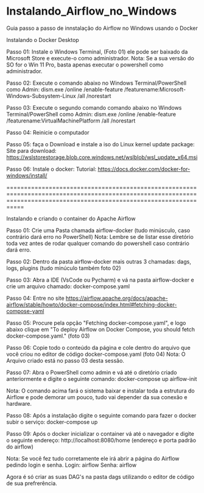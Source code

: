 # Instalando_Airflow_no_Windows
Guia passo a passo de innstalação do Airflow no Windows usando o Docker

Instalando o Docker Desktop

Passo 01: Instale o Windows Terminal, (Foto 01) ele pode ser baixado da Microsoft Store e execute-o como administrador.
Nota: Se a sua versão do SO for o Win 11 Pro, basta apenas executar o powershell como administrador.

Passo 02: Execute o comando abaixo no Windows Terminal/PowerShell como Admin: 
dism.exe /online /enable-feature /featurename:Microsoft-Windows-Subsystem-Linux /all /norestart

Passo 03: Execute o segundo comando comando abaixo no Windows Terminal/PowerShell como Admin:
dism.exe /online /enable-feature /featurename:VirtualMachinePlatform /all /norestart

Passo 04: Reinicie o computador

Passo 05: faça o Download e instale a iso do Linux kernel update package:
Site para download: https://wslstorestorage.blob.core.windows.net/wslblob/wsl_update_x64.msi

Passo 06: Instale o docker:
Tutorial: https://docs.docker.com/docker-for-windows/install/


=======================================================================================================================================================================


Instalando e criando o container do Apache Airflow

Passo 01: Crie uma Pasta chamada airflow-docker (tudo minúsculo, caso contrário dará erro no PowerShell)
Nota: Lembre se de listar esse diretório toda vez antes de rodar qualquer comando do powershell caso contrário dará erro.

Passo 02: Dentro da pasta airflow-docker mais outras 3 chamadas: dags, logs, plugins (tudo minúculo também foto 02)

Passo 03: Abra a IDE (VsCode ou Pycharm) e vá na pasta airflow-docker e crie um arquivo chamado: docker-compose.yaml

Passo 04: Entre no site 
https://airflow.apache.org/docs/apache-airflow/stable/howto/docker-compose/index.html#fetching-docker-compose-yaml 

Passo 05: Procure pela opção "Fetching docker-compose.yaml", e logo abaixo clique em "To deploy Airflow on Docker Compose, you should fetch docker-compose.yaml." 
(foto 03) 

Passo 06: Copie todo o conteúdo da página e cole dentro do arquivo que você criou no editor de código docker-compose.yaml (foto 04)
Nota: O Arquivo criado está no passo 03 desta sessão.


Passo 07: Abra o PowerShell como admin e vá até o diretório criado anteriormente e digite o seguinte comando:
docker-compose up airflow-init

Nota: O comando acima fará o sistema baixar e instalar toda a estrutura do Airflow e pode demorar um pouco, tudo vai depender da sua conexão e hardware.

Passo 08: Após a instalação digite o seguinte comando para fazer o docker subir o serviço:
docker-compose up

Passo 09: Após o docker inicializar o container vá até o navegador e digite o seguinte endereço:
http://localhost:8080/home (endereço e porta padrão do airflow)

Nota: Se você fez tudo corretamente ele irá abrir a página do Airflow pedindo login e senha.
Login: airflow
Senha: airflow

Agora é só criar as suas DAG's na pasta dags utilizando o editor de código de sua prefrerência.
